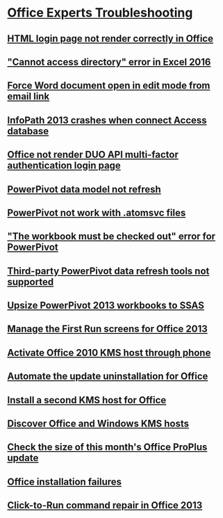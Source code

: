 # [Office Experts Troubleshooting](../office-experts.md)

## [HTML login page not render correctly in Office](../custom-html-login-page-not-render-correctly.md)

## ["Cannot access directory" error in Excel 2016](../cannot-access-directory-error-in-excel-2016.md)

## [Force Word document open in edit mode from email link](../force-word-document-to-open-in-edit-mode.md)

## [InfoPath 2013 crashes when connect Access database](../infopath-2013-crashes-when-connecting-to-access-database.md)

## [Office not render DUO API multi-factor authentication login page](../not-render-a-custom-duo-api-multi-factor-authentication-login-page.md)

## [PowerPivot data model not refresh](../powerpivot-data-model-does-not-refresh.md)

## [PowerPivot not work with .atomsvc files](../powerpivot-does-not-work-with-atomsvc-files.md)

## ["The workbook must be checked out" error for PowerPivot](../workbook-must-be-checked-out-on-a-powerpivot-workbook.md)

## [Third-party PowerPivot data refresh tools not supported](../third-party-powerpivot-data-refresh-tools-are-not-supported.md)

## [Upsize PowerPivot 2013 workbooks to SSAS](../upsize-powerpivot-2013-workbooks-to-sql-server-analysis-services.md)

## [Manage the First Run screens for Office 2013](../manage-the-first-run-screens-appearing-when-office-2013-applications-are-first-launched.md)

## [Activate Office 2010 KMS host through phone](../activate-office-2010-kms-host-via-phone-activation.md)

## [Automate the update uninstallation for Office ](../automate-uninstall-office-update.md)

## [Install a second KMS host for Office](../guidance-on-installing-a-second-kms-host-for-office.md)

## [Discover Office and Windows KMS hosts](../how-to-discover-office-and-windows-kms-hosts-and-remove-unauthorized-instances.md)

## [Check the size of this month's Office ProPlus update](../how-big-was-this-months-office-proplus-update.md)

## [Office installation failures](../troubleshooting-office-installation-failures.md)

## [Click-to-Run command repair in Office 2013](../office-click-to-run-command-lines-to-automate-a-repair.md)